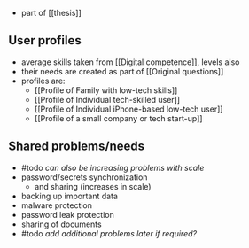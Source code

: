 - part of [[thesis]]
## User profiles
- average skills taken from [[Digital competence]], levels also
- their needs are created as part of [[Original questions]]
- profiles are:
	- [[Profile of Family with low-tech skills]]
	- [[Profile of Individual tech-skilled user]]
	- [[Profile of Individual iPhone-based low-tech user]]
	- [[Profile of a small company or tech start-up]]
## Shared problems/needs
- #todo *can also be increasing problems with scale*
- password/secrets synchronization
	- and sharing (increases in scale)
- backing up important data
- malware protection
- password leak protection
- sharing of documents
- #todo *add additional problems later if required?*